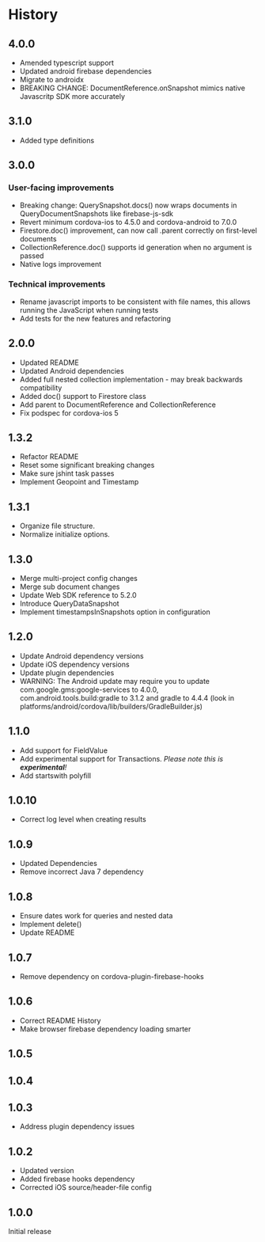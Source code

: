 # History
## 4.0.0
- Amended typescript support
- Updated android firebase dependencies
- Migrate to androidx
- BREAKING CHANGE: DocumentReference.onSnapshot mimics native Javascritp SDK more accurately

## 3.1.0
- Added type definitions

## 3.0.0
### User-facing improvements
- Breaking change: QuerySnapshot.docs() now wraps documents in QueryDocumentSnapshots like firebase-js-sdk
- Revert minimum cordova-ios to 4.5.0 and cordova-android to 7.0.0
- Firestore.doc() improvement, can now call .parent correctly on first-level documents
- CollectionReference.doc() supports id generation when no argument is passed
- Native logs improvement

### Technical improvements
- Rename javascript imports to be consistent with file names, this allows running
  the JavaScript when running tests
- Add tests for the new features and refactoring

## 2.0.0
- Updated README
- Updated Android dependencies
- Added full nested collection implementation - may break backwards compatibility
- Added doc() support to Firestore class
- Add parent to DocumentReference and CollectionReference
- Fix podspec for cordova-ios 5

## 1.3.2
- Refactor README
- Reset some significant breaking changes
- Make sure jshint task passes
- Implement Geopoint and Timestamp

## 1.3.1
- Organize file structure.
- Normalize initialize options.

## 1.3.0
- Merge multi-project config changes
- Merge sub document changes
- Update Web SDK reference to 5.2.0
- Introduce QueryDataSnapshot
- Implement timestampsInSnapshots option in configuration

## 1.2.0
- Update Android dependency versions
- Update iOS dependency versions
- Update plugin dependencies
- WARNING: The Android update may require you to update com.google.gms:google-services to 4.0.0, com.android.tools.build:gradle to 3.1.2 and gradle to 4.4.4 (look in platforms/android/cordova/lib/builders/GradleBuilder.js)

## 1.1.0
- Add support for FieldValue
- Add experimental support for Transactions. _Please note this is **experimental**!_
- Add startswith polyfill

## 1.0.10
- Correct log level when creating results

## 1.0.9
- Updated Dependencies
- Remove incorrect Java 7 dependency

## 1.0.8
- Ensure dates work for queries and nested data
- Implement delete()
- Update README

## 1.0.7
- Remove dependency on cordova-plugin-firebase-hooks

## 1.0.6
- Correct README History
- Make browser firebase dependency loading smarter

## 1.0.5
## 1.0.4
## 1.0.3
- Address plugin dependency issues

## 1.0.2
- Updated version
- Added firebase hooks dependency
- Corrected iOS source/header-file config

## 1.0.0
Initial release

